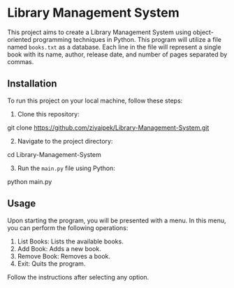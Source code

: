 # Library Management System

This project aims to create a Library Management System using object-oriented programming techniques in Python. This program will utilize a file named `books.txt` as a database. Each line in the file will represent a single book with its name, author, release date, and number of pages separated by commas.


## Installation

To run this project on your local machine, follow these steps:

1. Clone this repository:

git clone https://github.com/ziyaipek/Library-Management-System.git

2. Navigate to the project directory:

cd Library-Management-System

3. Run the `main.py` file using Python:

python main.py


## Usage

Upon starting the program, you will be presented with a menu. In this menu, you can perform the following operations:

1. List Books: Lists the available books.
2. Add Book: Adds a new book.
3. Remove Book: Removes a book.
4. Exit: Quits the program.

Follow the instructions after selecting any option.